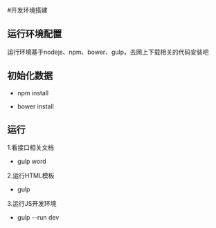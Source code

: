 #开发环境搭建

## 运行环境配置
运行环境基于nodejs、npm、bower、gulp，去网上下载相关的代码安装吧

## 初始化数据
- npm install

- bower install

## 运行
1.看接口相关文档
- gulp word

2.运行HTML模板
- gulp

3.运行JS开发环境
- gulp --run dev